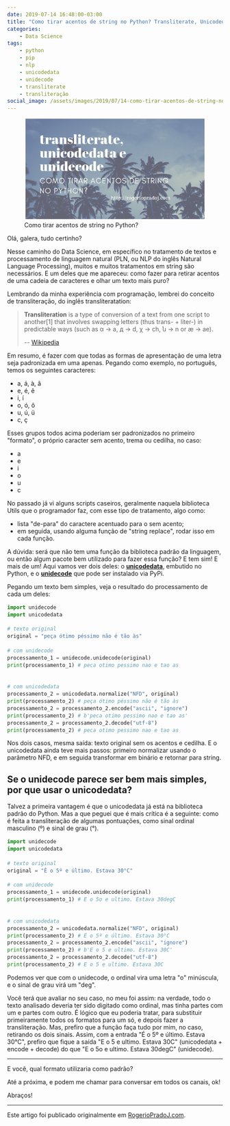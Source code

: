 ```yaml
---
date: 2019-07-14 16:48:00-03:00
title: "Como tirar acentos de string no Python? Transliterate, Unicodedata e Unidecode"
categories:
    - Data Science
tags:
    - python
    - pip
    - nlp
    - unicodedata
    - unidecode
    - transliterate
    - transliteração
social_image: /assets/images/2019/07/14-como-tirar-acentos-de-string-no-python-transliterate-unicodedata-e-unidecode.png
---
```


<figure>
    <img title="Como tirar acentos de string no Python?" src="/assets/images/2019/07/14-como-tirar-acentos-de-string-no-python-transliterate-unicodedata-e-unidecode.png" alt="Como tirar acentos de string no Python?">
    <figcaption>Como tirar acentos de string no Python?</figcaption>
</figure>


Olá, galera, tudo certinho?

Nesse caminho do Data Science, em específico no tratamento de textos e processamento de linguagem natural (PLN, ou NLP do inglês Natural Language Processing), muitos e muitos tratamentos em string são necessários. E um deles que me apareceu: como fazer para retirar acentos de uma cadeia de caracteres e olhar um texto mais puro?

Lembrando da minha experiência com programação, lembrei do conceito de transliteração, do inglês transliteratation:

> **Transliteration** is a type of conversion of a text from one script to another[1] that involves swapping letters (thus trans- + liter-) in predictable ways (such as α → a, д → d, χ → ch, ն → n or æ → ae).
> 
> -- [Wikipedia](https://en.wikipedia.org/wiki/Transliteration)

Em resumo, é fazer com que todas as formas de apresentação de uma letra seja padronizada em uma apenas. Pegando como exemplo, no português, temos os seguintes caracteres:

- a, á, à, â
- e, é, ê
- i, í
- o, ó, ô
- u, ú, ü
- c, ç

Esses grupos todos acima poderiam ser padronizados no primeiro "formato", o próprio caracter sem acento, trema ou cedilha, no caso:

- a
- e
- i
- o
- u
- c

No passado já vi alguns scripts caseiros, geralmente naquela biblioteca Utils que o programador faz, com esse tipo de tratamento, algo como:

- lista "de-para" do caractere acentuado para o sem acento;
- em seguida, usando alguma função de "string replace", rodar isso em cada função.

A dúvida: será que não tem uma função da biblioteca padrão da linguagem, ou então algum pacote bem utilizado para fazer essa função? E tem sim! E mais de um! Aqui vamos ver dois deles: o [**unicodedata**](https://docs.python.org/3/library/unicodedata.html), embutido no Python, e o [**unidecode**](https://pypi.org/project/Unidecode/) que pode ser instalado via PyPi.

Pegando um texto bem simples, veja o resultado do processamento de cada um deles:

```python
import unidecode
import unicodedata

# texto original
original = "peça ótimo péssimo não é tão às"

# com unidecode
processamento_1 = unidecode.unidecode(original)
print(processamento_1) # peca otimo pessimo nao e tao as


# com unicodedata
processamento_2 = unicodedata.normalize("NFD", original)
print(processamento_2) # peça ótimo péssimo não é tão às
processamento_2 = processamento_2.encode("ascii", "ignore")
print(processamento_2) # b'peca otimo pessimo nao e tao as'
processamento_2 = processamento_2.decode("utf-8")
print(processamento_2) # peca otimo pessimo nao e tao as
```

Nos dois casos, mesma saída: texto original sem os acentos e cedilha. E o unicodedata ainda teve mais passos: primeiro normalizar usando o parâmetro NFD, e em seguida transformar em binário e retornar para string.

## Se o unidecode parece ser bem mais simples, por que usar o unicodedata?

Talvez a primeira vantagem é que o unicodedata já está na biblioteca padrão do Python. Mas a que peguei que é mais crítica é a seguinte: como é feita a transliteração de algumas pontuações, como sinal ordinal masculino (º) e sinal de grau (°).

```python
import unidecode
import unicodedata

# texto original
original = "É o 5º e último. Estava 30°C"

# com unidecode
processamento_1 = unidecode.unidecode(original)
print(processamento_1) # E o 5o e ultimo. Estava 30degC


# com unicodedata
processamento_2 = unicodedata.normalize("NFD", original)
print(processamento_2) # É o 5º e último. Estava 30°C
processamento_2 = processamento_2.encode("ascii", "ignore")
print(processamento_2) # b'E o 5 e ultimo. Estava 30C'
processamento_2 = processamento_2.decode("utf-8")
print(processamento_2) # E o 5 e ultimo. Estava 30C
```

Podemos ver que com o unidecode, o ordinal vira uma letra "o" minúscula, e o sinal de grau virá um "deg".

Você terá que avaliar no seu caso, no meu foi assim: na verdade, todo o texto analisado deveria ter sido digitado como ordinal, mas tinha partes com um e partes com outro. É lógico que eu poderia tratar, para substituir primeiramente todos os formatos para um só, e depois fazer a transliteração. Mas, prefiro que a função faça tudo por mim, no caso, retirando os dois sinais. Assim, com a entrada "É o 5º e último. Estava 30°C", prefiro que fique a saída "E o 5 e ultimo. Estava 30C" (unicodedata + encode + decode) do que "E o 5o e ultimo. Estava 30degC" (unidecode).

---

E você, qual formato utilizaria como padrão?

Até a próxima, e podem me chamar para conversar em todos os canais, ok!

Abraços!

---

Este artigo foi publicado originalmente em [RogerioPradoJ.com](https://rogeriopradoj.com/).
